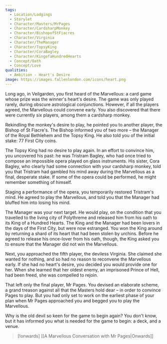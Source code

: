 ```yaml
---
tags:
  - Location/Lodgings
  - Storylet
  - Character/Masters/MrPages
  - Character/CardsharpMonkey
  - Character/BishopofStFiacres
  - Character/Virginia
  - Character/TheManager
  - Character/TopsyKing
  - Character/CoraBagley
  - Character/KingofaHundredHearts
  - Concept/Oath
  - Concept/Love
qualities:
  - Ambition - Heart's Desire
image: https://images.fallenlondon.com/icons/heart.png
---
```

Long ago, in Veilgarden, you first heard of the Marvellous: a card game whose prize was the winner's heart's desire. The game was only played rarely, during obscure astrological conjunctions. However, if all the players agreed, the Marvellous could convene early. You also discovered that there were currently six players, among them a cardsharp monkey.

Rekindling the monkey's desire to play, he pointed you to another player, the Bishop of St Fiacre's. The Bishop informed you of two more – the Manager of the Royal Bethlehem and the Topsy King. He also told you of the initial stake: 77 First City coins.

The Topsy King had no desire to play again. In an effort to convince him, you uncovered his past: he was Tristram Bagley, who had once tried to compose an impossible opera played on glass instruments. His sister, Cora Bagley, who clearly had some connection with your cardsharp monkey, told you that Tristram had gambled his mind away during the Marvellous as a final, desperate stake. If some of the opera could be performed, he might remember something of himself.

Staging a performance of the opera, you temporarily restored Tristram's mind. He agreed to play the Marvellous, and told you that the Manager had bluffed him into losing his mind.

The Manager was your next target. He would play, on the condition that you travelled to the living city of Polythreme and released him from his oath to its King of a Hundred Hearts. The King and the Manager had been lovers in the days of the First City, but were now estranged. You won the King around by returning a shard of its heart that had been stolen by urchins. Before he agreed to release his once-lover from his oath, though, the King asked you to ensure that the Manager did not win the Marvellous.

Next, you approached the fifth player, the deviless Virginia. She claimed she wanted for nothing, and so had no reason to reconvene the Marvellous early. If she had no heart's desire, you decided you would provide one for her. When she learned that her oldest enemy, an imprisoned Prince of Hell, had been freed, she was compelled to rejoin.

That left only the final player, Mr Pages. You devised an elaborate scheme, a grand treason against all that the Masters hold dear – in order to convince Pages to play. But you had only set to work on the earliest phase of your plan when Mr Pages approached you and begged you to play the Marvellous.

Why is the old devil so keen for the game to begin again? You don't know, but it has informed you what is needed for the game to begin: a deck, and a venue.

> [!onwards] [[A Marvellous Conversation with Mr Pages|Onwards]]